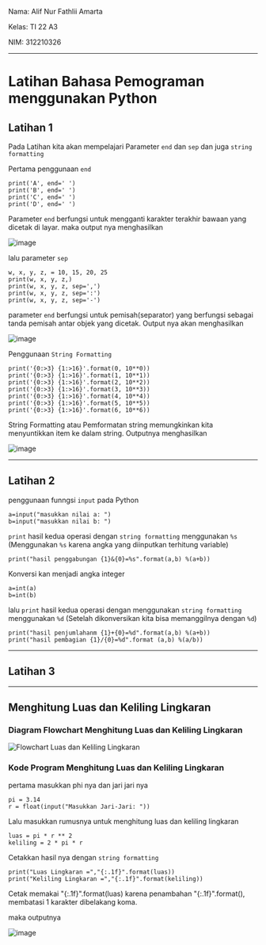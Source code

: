 Nama: Alif Nur Fathlii Amarta

Kelas: TI 22 A3

NIM: 312210326

----
# Latihan Bahasa Pemograman menggunakan Python

## Latihan 1
Pada Latihan kita akan mempelajari Parameter ```end``` dan ```sep``` dan juga ```string formatting```

Pertama penggunaan ```end```

    print('A', end=' ')
    print('B', end=' ')
    print('C', end=' ')
    print('D', end=' ')

Parameter ```end``` berfungsi untuk mengganti karakter terakhir bawaan yang dicetak di layar. maka output nya menghasilkan

![image](https://user-images.githubusercontent.com/115516820/197835045-d1088b4f-024a-4146-b7e5-dae4dd9ae454.png)


lalu parameter ```sep``` 
```
w, x, y, z, = 10, 15, 20, 25
print(w, x, y, z,)
print(w, x, y, z, sep=',')
print(w, x, y, z, sep=':')
print(w, x, y, z, sep='-')
```

parameter ```end``` berfungsi untuk pemisah(separator) yang berfungsi sebagai tanda pemisah antar objek yang dicetak. Output nya akan menghasilkan

![image](https://user-images.githubusercontent.com/115516820/197836773-0873ddaa-f425-46c0-b232-4f8bed3d9c44.png)


Penggunaan ```String Formatting```

```
print('{0:>3} {1:>16}'.format(0, 10**0))
print('{0:>3} {1:>16}'.format(1, 10**1))
print('{0:>3} {1:>16}'.format(2, 10**2))
print('{0:>3} {1:>16}'.format(3, 10**3))
print('{0:>3} {1:>16}'.format(4, 10**4))
print('{0:>3} {1:>16}'.format(5, 10**5))
print('{0:>3} {1:>16}'.format(6, 10**6))
```

String Formatting atau Pemformatan string memungkinkan kita menyuntikkan item ke dalam string. Outputnya menghasilkan

![image](https://user-images.githubusercontent.com/115516820/197838846-e5a2389d-cbde-4b05-9cad-e0c13a78fedd.png)

---

## Latihan 2

penggunaan funngsi ```input``` pada Python

```
a=input("masukkan nilai a: ")
b=input("masukkan nilai b: ")
```

```print``` hasil kedua operasi dengan ```string formatting``` menggunakan ```%s``` (Menggunakan ```%s``` karena angka yang diinputkan terhitung variable)

```
print("hasil penggabungan {1}&{0}=%s".format(a,b) %(a+b))
```

Konversi kan menjadi angka integer 

```
a=int(a)
b=int(b)
```

lalu ```print``` hasil kedua operasi dengan menggunakan ```string formatting``` menggunakan ```%d``` (Setelah dikonversikan kita bisa memanggilnya dengan ```%d```)

```
print("hasil penjumlahanm {1}+{0}=%d".format(a,b) %(a+b))
print("hasil pembagian {1}/{0}=%d".format (a,b) %(a/b))
```
---

## Latihan 3

---

## Menghitung Luas dan Keliling Lingkaran

### Diagram Flowchart Menghitung Luas dan Keliling Lingkaran 

![Flowchart Luas dan Keliling Lingkaran](https://user-images.githubusercontent.com/115516820/197842648-adb119da-56c3-41ed-96c7-f4add1bc7c38.png)

### Kode Program Menghitung Luas dan Keliling Lingkaran

pertama masukkan phi nya dan jari jari nya 

```
pi = 3.14
r = float(input("Masukkan Jari-Jari: "))
```

Lalu masukkan rumusnya untuk menghitung luas dan keliling lingkaran

```
luas = pi * r ** 2
keliling = 2 * pi * r
```

Cetakkan hasil nya dengan ```string formatting``` 

```
print("Luas Lingkaran =","{:.1f}".format(luas))
print("Keliling Lingkaran =","{:.1f}".format(keliling))
```

Cetak memakai "{:.1f}".format(luas) karena penambahan "{:.1f}".format(), membatasi 1 karakter dibelakang koma.

maka outputnya

![image](https://user-images.githubusercontent.com/115516820/197843920-34a2ed2a-9704-40eb-8927-42c3b8584085.png)

